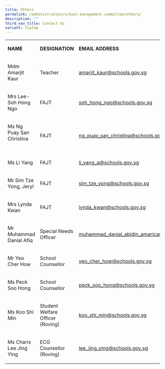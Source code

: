```yaml
---
title: Others
permalink: /administration/school-management-committee/others/
description: ""
third_nav_title: Contact Us
variant: tiptap
---
```

<table style="minWidth: 75px">
<colgroup>
<col>
<col>
<col>
</colgroup>
<tbody>
<tr>
<td rowspan="1" colspan="1">
<p><strong>NAME</strong>
</p>
</td>
<td rowspan="1" colspan="1">
<p><strong>DESIGNATION</strong>
</p>
</td>
<td rowspan="1" colspan="1">
<p><strong>EMAIL ADDRESS</strong>
</p>
</td>
</tr>
<tr>
<td rowspan="1" colspan="1">
<p>Mdm Amarjit Kaur</p>
</td>
<td rowspan="1" colspan="1">
<p>Teacher</p>
</td>
<td rowspan="1" colspan="1">
<p><a href="mailto:chia_sen_kai@schools.gov.sg" rel="noopener noreferrer nofollow" target="_blank">amarjit_kaur@schools.gov.sg</a>
</p>
</td>
</tr>
<tr>
<td rowspan="1" colspan="1">
<p>Mrs Lee-Soh Hong Ngo</p>
</td>
<td rowspan="1" colspan="1">
<p>FAJT</p>
</td>
<td rowspan="1" colspan="1">
<p><a href="mailto:soh_hong_ngo@schools.gov.sg" rel="noopener noreferrer nofollow" target="_blank">soh_hong_ngo@schools.gov.sg</a>&nbsp;</p>
</td>
</tr>
<tr>
<td rowspan="1" colspan="1">
<p>Ms Ng Puay San Christina&nbsp;&nbsp; &nbsp;&nbsp;&nbsp;</p>
</td>
<td rowspan="1" colspan="1">
<p>FAJT</p>
</td>
<td rowspan="1" colspan="1">
<p><a href="mailto:ng_puay_san_christina@schools.gov.sg" rel="noopener noreferrer nofollow" target="_blank">ng_puay_san_christina@schools.gov.sg</a>
</p>
</td>
</tr>
<tr>
<td rowspan="1" colspan="1">
<p>Ms Li Yang</p>
</td>
<td rowspan="1" colspan="1">
<p>FAJT</p>
</td>
<td rowspan="1" colspan="1">
<p><a href="mailto:li_yang_a@schools.gov.sg" rel="noopener noreferrer nofollow" target="_blank">li_yang_a@schools.gov.sg</a>
</p>
</td>
</tr>
<tr>
<td rowspan="1" colspan="1">
<p>Mr Sim Tze Yong, Jeryl</p>
</td>
<td rowspan="1" colspan="1">
<p>FAJT</p>
</td>
<td rowspan="1" colspan="1">
<p><a href="mailto:sim_tze_yong@schools.gov.sg" rel="noopener noreferrer nofollow" target="_blank">sim_tze_yong@schools.gov.sg</a>
</p>
</td>
</tr>
<tr>
<td rowspan="1" colspan="1">
<p>Mrs Lynda Kwan</p>
</td>
<td rowspan="1" colspan="1">
<p>FAJT</p>
</td>
<td rowspan="1" colspan="1">
<p><a href="mailto:lynda_kwan@schools.gov.sg" rel="noopener noreferrer nofollow" target="_blank">lynda_kwan@schools.gov.sg</a>
</p>
</td>
</tr>
<tr>
<td rowspan="1" colspan="1">
<p>Mr Muhammad Danial Afiq</p>
</td>
<td rowspan="1" colspan="1">
<p>Special Needs Officer</p>
</td>
<td rowspan="1" colspan="1">
<p><a href="mailto:muhammad_danial_abidin_amarican@schools.gov.sg" rel="noopener noreferrer nofollow" target="_blank">muhammad_danial_abidin_amarican@schools.gov.sg</a>
</p>
</td>
</tr>
<tr>
<td rowspan="1" colspan="1">
<p>Mr Yeo Cher How</p>
</td>
<td rowspan="1" colspan="1">
<p>School Counsellor</p>
</td>
<td rowspan="1" colspan="1">
<p><a href="mailto:yeo_cher_how@schools.gov.sg" rel="noopener noreferrer nofollow" target="_blank">yeo_cher_how@schools.gov.sg</a>&nbsp;</p>
</td>
</tr>
<tr>
<td rowspan="1" colspan="1">
<p>Ms Peck Soo Hong</p>
</td>
<td rowspan="1" colspan="1">
<p>School Counsellor</p>
</td>
<td rowspan="1" colspan="1">
<p><a href="mailto:peck_soo_hong@schools.gov.sg" rel="noopener noreferrer nofollow" target="_blank">peck_soo_hong@schools.gov.sg</a>
</p>
</td>
</tr>
<tr>
<td rowspan="1" colspan="1">
<p>Ms Koo Shi Min</p>
</td>
<td rowspan="1" colspan="1">
<p>Student Welfare Officer
<br>(Roving)</p>
</td>
<td rowspan="1" colspan="1">
<p><a href="mailto:koo_shi_min@schools.gov.sg" rel="noopener noreferrer nofollow" target="_blank">koo_shi_min@schools.gov.sg</a>
</p>
</td>
</tr>
<tr>
<td rowspan="1" colspan="1">
<p>Ms Charis Lee Jing Ying</p>
</td>
<td rowspan="1" colspan="1">
<p>ECG Counsellor
<br>(Roving)</p>
</td>
<td rowspan="1" colspan="1">
<p><a href="mailto:lee_jing_ying@schools.gov.sg" rel="noopener noreferrer nofollow" target="_blank">lee_jing_ying@schools.gov.sg</a>
</p>
</td>
</tr>
</tbody>
</table>
<p></p>